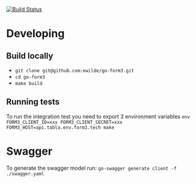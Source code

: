 [![Build Status](https://travis-ci.org/ewilde/go-form3.svg?branch=master)](https://travis-ci.org/ewilde/go-form3)
# Developing
## Build locally
* `git clone git@github.com:ewilde/go-form3.git`
* `cd go-form3`
* `make build`

## Running tests
To run the integration test you need to export 3 environment variables
`env FORM3_CLIENT_ID=xxx FORM3_CLIENT_SECRET=xxx FORM3_HOST=api.tabla.env.form3.tech make`


# Swagger
To generate the swagger model run: `go-swagger generate client -f ./swagger.yaml`
